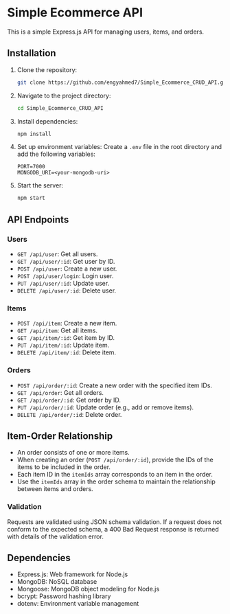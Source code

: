 # Simple Ecommerce API

This is a simple Express.js API for managing users, items, and orders.

## Installation

1. Clone the repository:
   ```bash
   git clone https://github.com/engyahmed7/Simple_Ecommerce_CRUD_API.git
   ```

2. Navigate to the project directory:
   ```bash
   cd Simple_Ecommerce_CRUD_API
   ```

3. Install dependencies:
   ```bash
   npm install
   ```

4. Set up environment variables:
   Create a `.env` file in the root directory and add the following variables:
   ```
   PORT=7000
   MONGODB_URI=<your-mongodb-uri>
   ```

5. Start the server:
   ```bash
   npm start
   ```

## API Endpoints

### Users

- `GET /api/user`: Get all users.
- `GET /api/user/:id`: Get user by ID.
- `POST /api/user`: Create a new user.
- `POST /api/user/login`: Login user.
- `PUT /api/user/:id`: Update user.
- `DELETE /api/user/:id`: Delete user.

### Items

- `POST /api/item`: Create a new item.
- `GET /api/item`: Get all items.
- `GET /api/item/:id`: Get item by ID.
- `PUT /api/item/:id`: Update item.
- `DELETE /api/item/:id`: Delete item.

### Orders

- `POST /api/order/:id`: Create a new order with the specified item IDs.
- `GET /api/order`: Get all orders.
- `GET /api/order/:id`: Get order by ID.
- `PUT /api/order/:id`: Update order (e.g., add or remove items).
- `DELETE /api/order/:id`: Delete order.

## Item-Order Relationship

- An order consists of one or more items.
- When creating an order (`POST /api/order/:id`), provide the IDs of the items to be included in the order.
- Each item ID in the `itemIds` array corresponds to an item in the order.
- Use the `itemIds` array in the order schema to maintain the relationship between items and orders.


### Validation

Requests are validated using JSON schema validation. If a request does not conform to the expected schema, a 400 Bad Request response is returned with details of the validation error.

## Dependencies

- Express.js: Web framework for Node.js
- MongoDB: NoSQL database
- Mongoose: MongoDB object modeling for Node.js
- bcrypt: Password hashing library
- dotenv: Environment variable management


